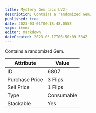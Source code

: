```yaml
---
title: Mystery Gem (acc LV2)
description: Contains a randomized Gem.
published: true
date: 2023-03-01T00:18:48.055Z
tags: items
editor: markdown
dateCreated: 2023-02-17T06:50:09.534Z
---
```


Contains a randomized Gem.

|Attribute|Value|
|-|-|
|ID|6807|
|Purchase Price|3 Flips|
|Sell Price|1 Flips|
|Type|Consumable|
|Stackable|Yes|

